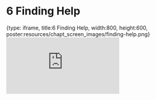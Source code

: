 # 6 Finding Help
 
{type: iframe, title:6 Finding Help, width:800, height:600, poster:resources/chapt_screen_images/finding-help.png}
![](https://datatrail-jhu.github.io/DataTrail_ReOrg/no_toc/finding-help.html)
 

 
